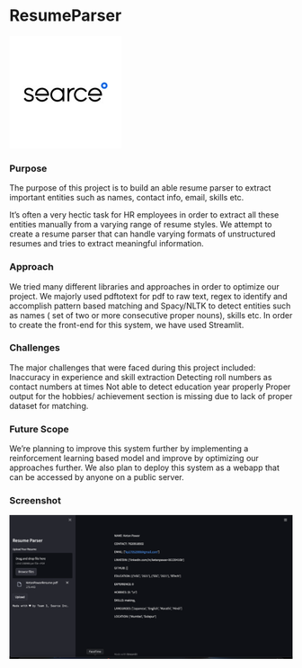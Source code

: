# ResumeParser
![Logo](/dataset/SearceLogo.png "Logo")
### Purpose


The purpose of this project is to build an able resume parser to extract important entities such as names, contact info, email, skills etc. 

It’s often a very hectic task for HR employees in order to extract all these entities manually from a varying range of resume styles. We attempt to create a resume parser that can handle varying formats of unstructured resumes and tries to extract meaningful information. 




### Approach


We tried many different libraries and approaches in order to optimize our project. We majorly used pdftotext for pdf to raw text, regex to identify and accomplish pattern based matching and Spacy/NLTK to detect entities such as names ( set of two or more consecutive proper nouns), skills etc. In order to create the front-end for this system, we have used Streamlit.





### Challenges


The major challenges that were faced during this project included:
Inaccuracy in experience and skill extraction
Detecting roll numbers as contact numbers at times
Not able to detect education year properly
Proper output for the hobbies/ achievement section is missing due to lack of proper dataset for matching.



### Future Scope


We’re planning to improve this system further by implementing a reinforcement learning based model and improve by optimizing our approaches further. We also plan to deploy this system as a webapp that can be accessed by anyone on a public server. 




### Screenshot


![ss](/ss.png "ss")


